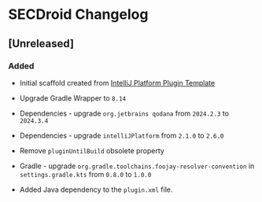 <!-- Keep a Changelog guide -> https://keepachangelog.com -->

# SECDroid Changelog

## [Unreleased]
### Added
- Initial scaffold created from [IntelliJ Platform Plugin Template](https://github.com/JetBrains/intellij-platform-plugin-template)

- Upgrade Gradle Wrapper to `8.14`
- Dependencies - upgrade `org.jetbrains qodana` from `2024.2.3` to `2024.3.4`
- Dependencies - upgrade `intelliJPlatform` from `2.1.0` to `2.6.0`
- Remove `pluginUntilBuild` obsolete property
- Gradle - upgrade `org.gradle.toolchains.foojay-resolver-convention` in `settings.gradle.kts` from `0.8.0` to `1.0.0`
- Added Java dependency to the `plugin.xml` file.